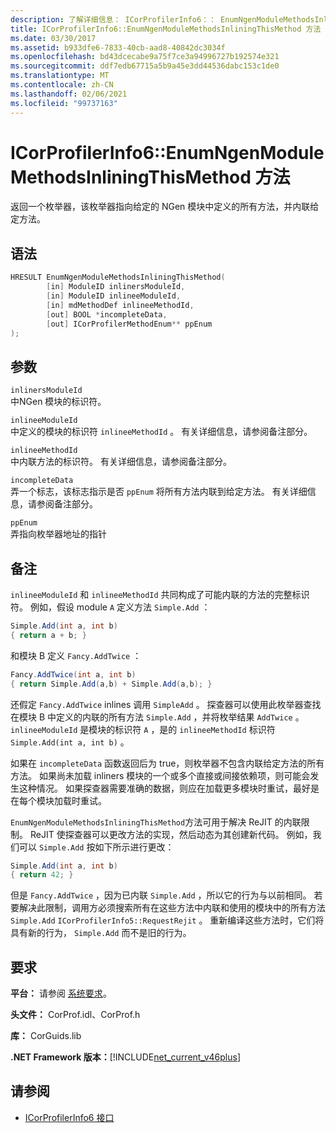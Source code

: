 ```yaml
---
description: 了解详细信息： ICorProfilerInfo6：： EnumNgenModuleMethodsInliningThisMethod 方法
title: ICorProfilerInfo6::EnumNgenModuleMethodsInliningThisMethod 方法
ms.date: 03/30/2017
ms.assetid: b933dfe6-7833-40cb-aad8-40842dc3034f
ms.openlocfilehash: bd43dcecabe9a75f7ce3a94996727b192574e321
ms.sourcegitcommit: ddf7edb67715a5b9a45e3dd44536dabc153c1de0
ms.translationtype: MT
ms.contentlocale: zh-CN
ms.lasthandoff: 02/06/2021
ms.locfileid: "99737163"
---
```

# <a name="icorprofilerinfo6enumngenmodulemethodsinliningthismethod-method"></a>ICorProfilerInfo6::EnumNgenModuleMethodsInliningThisMethod 方法

返回一个枚举器，该枚举器指向给定的 NGen 模块中定义的所有方法，并内联给定方法。

## <a name="syntax"></a>语法

```cpp
HRESULT EnumNgenModuleMethodsInliningThisMethod(
        [in] ModuleID inlinersModuleId,
        [in] ModuleID inlineeModuleId,
        [in] mdMethodDef inlineeMethodId,
        [out] BOOL *incompleteData,
        [out] ICorProfilerMethodEnum** ppEnum
);
```

## <a name="parameters"></a>参数

`inlinersModuleId`\
中NGen 模块的标识符。

`inlineeModuleId`\
中定义的模块的标识符 `inlineeMethodId` 。 有关详细信息，请参阅备注部分。

`inlineeMethodId`\
中内联方法的标识符。 有关详细信息，请参阅备注部分。

`incompleteData`\
弄一个标志，该标志指示是否 `ppEnum` 将所有方法内联到给定方法。  有关详细信息，请参阅备注部分。

`ppEnum`\
弄指向枚举器地址的指针

## <a name="remarks"></a>备注

`inlineeModuleId` 和 `inlineeMethodId` 共同构成了可能内联的方法的完整标识符。 例如，假设 module `A` 定义方法 `Simple.Add` ：

```csharp
Simple.Add(int a, int b)
{ return a + b; }
```

和模块 B 定义 `Fancy.AddTwice` ：

```csharp
Fancy.AddTwice(int a, int b)
{ return Simple.Add(a,b) + Simple.Add(a,b); }
```

还假定 `Fancy.AddTwice` inlines 调用 `SimpleAdd` 。 探查器可以使用此枚举器查找在模块 B 中定义的内联的所有方法 `Simple.Add` ，并将枚举结果 `AddTwice` 。  `inlineeModuleId` 是模块的标识符 `A` ，是的 `inlineeMethodId` 标识符 `Simple.Add(int a, int b)` 。

如果在 `incompleteData` 函数返回后为 true，则枚举器不包含内联给定方法的所有方法。 如果尚未加载 inliners 模块的一个或多个直接或间接依赖项，则可能会发生这种情况。 如果探查器需要准确的数据，则应在加载更多模块时重试，最好是在每个模块加载时重试。

`EnumNgenModuleMethodsInliningThisMethod`方法可用于解决 ReJIT 的内联限制。 ReJIT 使探查器可以更改方法的实现，然后动态为其创建新代码。 例如，我们可以 `Simple.Add` 按如下所示进行更改：

```csharp
Simple.Add(int a, int b)
{ return 42; }
```

但是 `Fancy.AddTwice` ，因为已内联 `Simple.Add` ，所以它的行为与以前相同。 若要解决此限制，调用方必须搜索所有在这些方法中内联和使用的模块中的所有方法 `Simple.Add` `ICorProfilerInfo5::RequestRejit` 。 重新编译这些方法时，它们将具有新的行为， `Simple.Add` 而不是旧的行为。

## <a name="requirements"></a>要求

**平台：** 请参阅 [系统要求](../../get-started/system-requirements.md)。

**头文件：** CorProf.idl、CorProf.h

**库：** CorGuids.lib

**.NET Framework 版本：**[!INCLUDE[net_current_v46plus](../../../../includes/net-current-v46plus-md.md)]

## <a name="see-also"></a>请参阅

- [ICorProfilerInfo6 接口](icorprofilerinfo6-interface.md)
